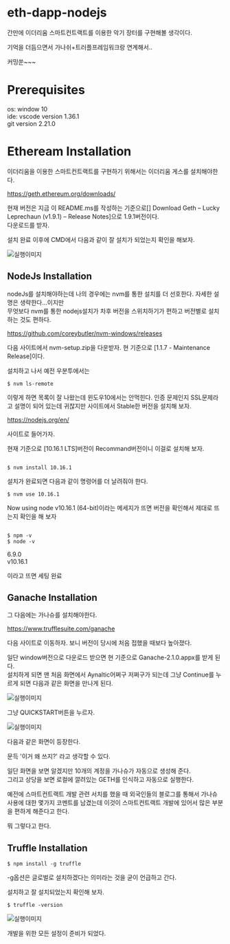 # eth-dapp-nodejs

간만에 이더리움 스마트컨트랙트를 이용한 악기 장터를 구현해볼 생각이다.

기억을 더듬으면서 가나쉬+트러플프레임워크랑 연계해서..

커밍쑨~~~

# Prerequisites

os: window 10    
ide: vscode version 1.36.1    
git version 2.21.0    

# Etheream Installation    
이더리움을 이용한 스마트컨트랙트를 구현하기 위해서는 이더리움 게스를 설치해야한다.    

https://geth.ethereum.org/downloads/    

현재 버전은 지금 이 README.ms를 작성하는 기준으로[] Download Geth – Lucky Leprechaun (v1.9.1) – Release Notes]으로 1.9.1버전이다.     
다운로드를 받자.    

설치 완료 이후에 CMD에서 다음과 같이 잘 설치가 되었는지 확인을 해보자.    

![실행이미지](https://github.com/basquiat78/eth-dapp-nodejs/blob/master/capture/shot1.PNG)    


## NodeJs Installation    
nodeJs를 설치해야하는데 나의 경우에는 nvm를 통한 설치를 더 선호한다. 자세한 설명은 생략한다...이지만     
무엇보다 nvm를 통한 nodejs설치가 차후 버전을 스위치하기가 편하고 버전별로 설치하는 것도 편하다.    

https://github.com/coreybutler/nvm-windows/releases    

다음 사이트에서 nvm-setup.zip을 다운받자. 현 기준으로 [1.1.7 - Maintenance Release]이다.    

설치하고 나서 예전 우분투에서는 

```
$ nvm ls-remote
```

이렇게 하면 목록이 잘 나왔는데 윈도우10에서는 안먹힌다. 인증 문제인지 SSL문제라고 설명이 되어 있는데 귀찮지만 사이트에서 Stable한 버전을 설치해 보자.     

https://nodejs.org/en/    

사이트로 들어가자.    

현재 기준으로 [10.16.1 LTS]버전이 Recommand버전이니 이걸로 설치해 보자.    


```

$ nvm install 10.16.1
```    

설치가 완료되면 다음과 같이 명령어를 더 날려줘야 한다.    

```
$ nvm use 10.16.1

```     

Now using node v10.16.1 (64-bit)이라는 메세지가 뜨면 버전을 확인해서 제대로 뜨는지 확인을 해 보자    

```

$ npm -v
$ node -v
```

6.9.0    
v10.16.1

이라고 뜨면 세팅 완료    


## Ganache Installation    

그 다음에는 가나슈를 설치해야한다.    

https://www.trufflesuite.com/ganache      

다음 사이트로 이동하자. 보니 버전이 당시에 처음 접했을 때보다 높아졌다.    

일단 window버전으로 다운로드 받으면 현 기준으로 Ganache-2.1.0.appx를 받게 된다.    
설치하게 되면 맨 처음 화면에서 Aynaltic어쩌구 저쩌구가 되는데 그냥 Continue를 누르게 되면 다음과 같은 화면을 만나게 된다.    

![실행이미지](https://github.com/basquiat78/eth-dapp-nodejs/blob/master/capture/shot2.PNG)    

그냥 QUICKSTART버튼을 누르자.     

![실행이미지](https://github.com/basquiat78/eth-dapp-nodejs/blob/master/capture/shot3.PNG)    

다음과 같은 화면이 등장한다.    

문득 '이거 왜 쓰지?' 라고 생각할 수 있다.    

일단 화면을 보면 알겠지만 10개의 계정을 가나슈가 자동으로 생성해 준다.    
그리고 상당을 보면 로컬에 깔려있는 GETH를 인식하고 자동으로 실행한다.    

예전에 스마트컨트랙트 개발 관련 서치를 했을 때 외국인들의 블로그를 통해서 가나슈 사용에 대한 몇가지 코멘트를 남겼는데 이것이 스마트컨트랙트 개발에 있어서 많은 부분을 편하게 해준다고 한다.    

뭐 그렇다고 한다.    

## Truffle Installation    

```
$ npm install -g truffle
```

-g옵션은 글로벌로 설치하겠다는 의미라는 것을 굳이 언급하고 간다.    

설치하고 잘 설치되었는지 확인해 보자.    

```
$ truffle -version
```

![실행이미지](https://github.com/basquiat78/eth-dapp-nodejs/blob/master/capture/shot4.PNG)     


개발을 위한 모든 설정이 준비가 되었다.    